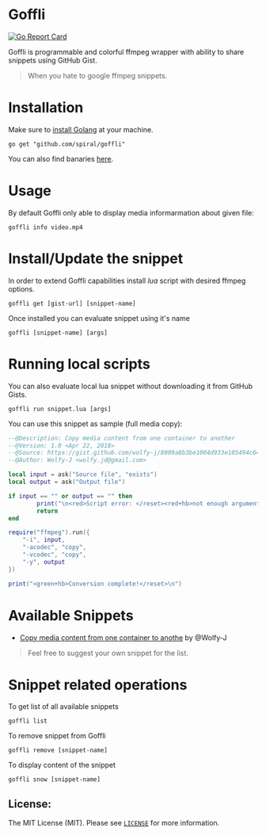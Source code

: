 Goffli
==========
[![Go Report Card](https://goreportcard.com/badge/github.com/spiral/goffli)](https://goreportcard.com/report/github.com/spiral/goffli)

Goffli is programmable and colorful ffmpeg wrapper with ability to share snippets using GitHub Gist.
> When you hate to google ffmpeg snippets.

# Installation
Make sure to [install Golang](https://golang.org/doc/install) at your machine.

```
go get "github.com/spiral/goffli"
```

You can also find banaries [here](https://github.com/spiral/goffli/releases).

# Usage
By default Goffli only able to display media informarmation about given file:

```
goffli info video.mp4
```

# Install/Update the snippet
In order to extend Goffli capabilities install *lua* script with desired ffmpeg options. 

```
goffli get [gist-url] [snippet-name]
```

Once installed you can evaluate snippet using it's name

```
goffli [snippet-name] [args]
```

# Running local scripts
You can also evaluate local lua snippet without downloading it from GitHub Gists.

```
goffli run snippet.lua [args]
```

You can use this snippet as sample (full media copy):

```lua
--@Description: Copy media content from one container to another
--@Version: 1.0 <Apr 22, 2018>
--@Source: https://gist.github.com/wolfy-j/8009a8b3be1004d933e105494c64c372
--@Author: Wolfy-J <wolfy.jd@gmail.com>

local input = ask("Source file", "exists")
local output = ask("Output file")

if input == "" or output == "" then
        print("\n<red>Script error: </reset><red+hb>not enough arguments</reset>\n")
        return
end

require("ffmpeg").run({
    "-i", input,
    "-acodec", "copy",
    "-vcodec", "copy",
    "-y", output
})

print("<green+hb>Conversion complete!</reset>\n")
```

# Available Snippets

* [Copy media content from one container to anothe](https://gist.github.com/wolfy-j/8009a8b3be1004d933e105494c64c372) by @Wolfy-J      

> Feel free to suggest your own snippet for the list.

# Snippet related operations
To get list of all available snippets

```
goffli list
```

To remove snippet from Goffli

```
goffli remove [snippet-name]
```

To display content of the snippet

```
goffli snow [snippet-name]
```

License:
--------
The MIT License (MIT). Please see [`LICENSE`](./LICENSE) for more information.

